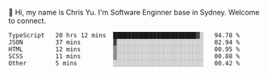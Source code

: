 👋 Hi, my name is Chris Yu. I'm Software Enginner base in Sydney. Welcome to connect.

<!--START_SECTION:waka-->

```text
TypeScript   20 hrs 12 mins  ███████████████████████▓░   94.78 %
JSON         37 mins         ▓░░░░░░░░░░░░░░░░░░░░░░░░   02.94 %
HTML         12 mins         ▒░░░░░░░░░░░░░░░░░░░░░░░░   00.95 %
SCSS         11 mins         ▒░░░░░░░░░░░░░░░░░░░░░░░░   00.88 %
Other        5 mins          ░░░░░░░░░░░░░░░░░░░░░░░░░   00.42 %
```

<!--END_SECTION:waka-->
